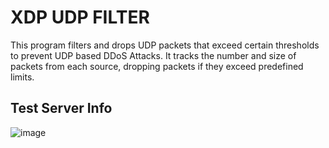 # XDP UDP FILTER

This program filters and drops UDP packets that exceed certain thresholds to prevent UDP based DDoS Attacks. It tracks the number and size of packets from each source, dropping packets if they exceed predefined limits.

## Test Server Info
![image](https://github.com/user-attachments/assets/21c9a2f9-ce62-48a3-a84f-e6b41090084b)








